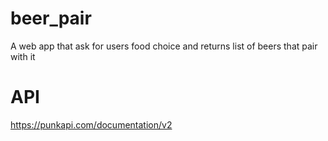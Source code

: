 # beer_pair

A web app that ask for users food choice and returns list of beers that pair with it

# API

https://punkapi.com/documentation/v2
